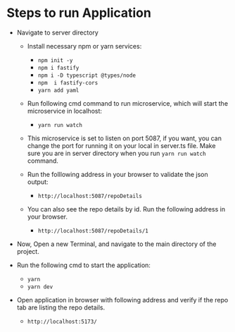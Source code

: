 # Steps to run Application
* Navigate to server directory

  * Install necessary npm or yarn services:
    * ``npm init -y``
    * ``npm i fastify``
    * ``npm i -D typescript @types/node``
    * ``npm  i fastify-cors``
    * ``yarn add yaml``

  * Run following cmd command to run microservice, which will start the microservice in localhost:

    * ``yarn run watch``

  * This microservice is set to listen on port 5087, if you want, you can change the port for running it on your local in server.ts file. Make sure you are in server directory when you run `yarn run watch` command.

  * Run the folllowing address in your browser to validate the json output:
    * `http://localhost:5087/repoDetails`
  * You can also see the repo details by id. Run the following address in your browser.
    * `http://localhost:5087/repoDetails/1`

* Now, Open a new Terminal, and navigate to the main directory of the project.
* Run the following cmd to start the application:
  * `yarn`
  * `yarn dev`

* Open application in browser with following address and verify if the repo tab are listing the repo details.
  * `http://localhost:5173/`
